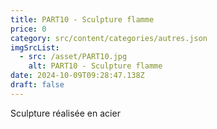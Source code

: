 ```yaml
---
title: PART10 - Sculpture flamme
price: 0
category: src/content/categories/autres.json
imgSrcList:
  - src: /asset/PART10.jpg
    alt: PART10 - Sculpture flamme
date: 2024-10-09T09:28:47.138Z
draft: false
---
```


Sculpture réalisée en acier
